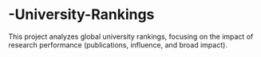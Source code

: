 # -University-Rankings
This project analyzes global university rankings, focusing on the impact of research performance (publications, influence, and broad impact).
